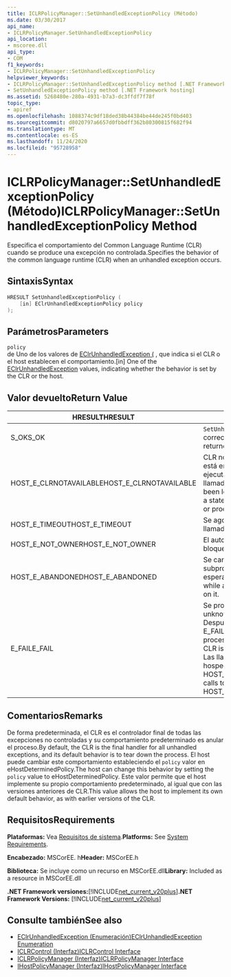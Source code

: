 ```yaml
---
title: ICLRPolicyManager::SetUnhandledExceptionPolicy (Método)
ms.date: 03/30/2017
api_name:
- ICLRPolicyManager.SetUnhandledExceptionPolicy
api_location:
- mscoree.dll
api_type:
- COM
f1_keywords:
- ICLRPolicyManager::SetUnhandledExceptionPolicy
helpviewer_keywords:
- ICLRPolicyManager::SetUnhandledExceptionPolicy method [.NET Framework hosting]
- SetUnhandledExceptionPolicy method [.NET Framework hosting]
ms.assetid: 5268480e-280a-4931-b7a3-dc3ffdf7f78f
topic_type:
- apiref
ms.openlocfilehash: 1088374c9df18ded38b44384be44de245f0bd403
ms.sourcegitcommit: d8020797a6657d0fbbdff362b80300815f682f94
ms.translationtype: MT
ms.contentlocale: es-ES
ms.lasthandoff: 11/24/2020
ms.locfileid: "95728958"
---
```

# <a name="iclrpolicymanagersetunhandledexceptionpolicy-method"></a><span data-ttu-id="ca8e4-102">ICLRPolicyManager::SetUnhandledExceptionPolicy (Método)</span><span class="sxs-lookup"><span data-stu-id="ca8e4-102">ICLRPolicyManager::SetUnhandledExceptionPolicy Method</span></span>

<span data-ttu-id="ca8e4-103">Especifica el comportamiento del Common Language Runtime (CLR) cuando se produce una excepción no controlada.</span><span class="sxs-lookup"><span data-stu-id="ca8e4-103">Specifies the behavior of the common language runtime (CLR) when an unhandled exception occurs.</span></span>  
  
## <a name="syntax"></a><span data-ttu-id="ca8e4-104">Sintaxis</span><span class="sxs-lookup"><span data-stu-id="ca8e4-104">Syntax</span></span>  
  
```cpp  
HRESULT SetUnhandledExceptionPolicy (  
    [in] EClrUnhandledExceptionPolicy policy  
);  
```  
  
## <a name="parameters"></a><span data-ttu-id="ca8e4-105">Parámetros</span><span class="sxs-lookup"><span data-stu-id="ca8e4-105">Parameters</span></span>  

 `policy`  
 <span data-ttu-id="ca8e4-106">de Uno de los valores de [EClrUnhandledException (](eclrunhandledexception-enumeration.md) , que indica si el CLR o el host establecen el comportamiento.</span><span class="sxs-lookup"><span data-stu-id="ca8e4-106">[in] One of the [EClrUnhandledException](eclrunhandledexception-enumeration.md) values, indicating whether the behavior is set by the CLR or the host.</span></span>  
  
## <a name="return-value"></a><span data-ttu-id="ca8e4-107">Valor devuelto</span><span class="sxs-lookup"><span data-stu-id="ca8e4-107">Return Value</span></span>  
  
|<span data-ttu-id="ca8e4-108">HRESULT</span><span class="sxs-lookup"><span data-stu-id="ca8e4-108">HRESULT</span></span>|<span data-ttu-id="ca8e4-109">Descripción</span><span class="sxs-lookup"><span data-stu-id="ca8e4-109">Description</span></span>|  
|-------------|-----------------|  
|<span data-ttu-id="ca8e4-110">S_OK</span><span class="sxs-lookup"><span data-stu-id="ca8e4-110">S_OK</span></span>|<span data-ttu-id="ca8e4-111">`SetUnhandledExceptionPolicy` se devolvió correctamente.</span><span class="sxs-lookup"><span data-stu-id="ca8e4-111">`SetUnhandledExceptionPolicy` returned successfully.</span></span>|  
|<span data-ttu-id="ca8e4-112">HOST_E_CLRNOTAVAILABLE</span><span class="sxs-lookup"><span data-stu-id="ca8e4-112">HOST_E_CLRNOTAVAILABLE</span></span>|<span data-ttu-id="ca8e4-113">CLR no se ha cargado en un proceso o CLR está en un estado en el que no puede ejecutar código administrado ni procesar la llamada correctamente.</span><span class="sxs-lookup"><span data-stu-id="ca8e4-113">The CLR has not been loaded into a process, or the CLR is in a state in which it cannot run managed code or process the call successfully.</span></span>|  
|<span data-ttu-id="ca8e4-114">HOST_E_TIMEOUT</span><span class="sxs-lookup"><span data-stu-id="ca8e4-114">HOST_E_TIMEOUT</span></span>|<span data-ttu-id="ca8e4-115">Se agotó el tiempo de espera de la llamada.</span><span class="sxs-lookup"><span data-stu-id="ca8e4-115">The call timed out.</span></span>|  
|<span data-ttu-id="ca8e4-116">HOST_E_NOT_OWNER</span><span class="sxs-lookup"><span data-stu-id="ca8e4-116">HOST_E_NOT_OWNER</span></span>|<span data-ttu-id="ca8e4-117">El autor de la llamada no posee el bloqueo.</span><span class="sxs-lookup"><span data-stu-id="ca8e4-117">The caller does not own the lock.</span></span>|  
|<span data-ttu-id="ca8e4-118">HOST_E_ABANDONED</span><span class="sxs-lookup"><span data-stu-id="ca8e4-118">HOST_E_ABANDONED</span></span>|<span data-ttu-id="ca8e4-119">Se canceló un evento mientras un subproceso o fibra bloqueados estaba esperando en él.</span><span class="sxs-lookup"><span data-stu-id="ca8e4-119">An event was canceled while a blocked thread or fiber was waiting on it.</span></span>|  
|<span data-ttu-id="ca8e4-120">E_FAIL</span><span class="sxs-lookup"><span data-stu-id="ca8e4-120">E_FAIL</span></span>|<span data-ttu-id="ca8e4-121">Se produjo un error grave desconocido.</span><span class="sxs-lookup"><span data-stu-id="ca8e4-121">An unknown catastrophic failure occurred.</span></span> <span data-ttu-id="ca8e4-122">Después de que un método devuelve E_FAIL, CLR ya no se puede usar en el proceso.</span><span class="sxs-lookup"><span data-stu-id="ca8e4-122">After a method returns E_FAIL, the CLR is no longer usable within the process.</span></span> <span data-ttu-id="ca8e4-123">Las llamadas subsiguientes a métodos de hospedaje devuelven HOST_E_CLRNOTAVAILABLE.</span><span class="sxs-lookup"><span data-stu-id="ca8e4-123">Subsequent calls to hosting methods return HOST_E_CLRNOTAVAILABLE.</span></span>|  
  
## <a name="remarks"></a><span data-ttu-id="ca8e4-124">Comentarios</span><span class="sxs-lookup"><span data-stu-id="ca8e4-124">Remarks</span></span>  

 <span data-ttu-id="ca8e4-125">De forma predeterminada, el CLR es el controlador final de todas las excepciones no controladas y su comportamiento predeterminado es anular el proceso.</span><span class="sxs-lookup"><span data-stu-id="ca8e4-125">By default, the CLR is the final handler for all unhandled exceptions, and its default behavior is to tear down the process.</span></span> <span data-ttu-id="ca8e4-126">El host puede cambiar este comportamiento estableciendo el `policy` valor en eHostDeterminedPolicy.</span><span class="sxs-lookup"><span data-stu-id="ca8e4-126">The host can change this behavior by setting the `policy` value to eHostDeterminedPolicy.</span></span> <span data-ttu-id="ca8e4-127">Este valor permite que el host implemente su propio comportamiento predeterminado, al igual que con las versiones anteriores de CLR.</span><span class="sxs-lookup"><span data-stu-id="ca8e4-127">This value allows the host to implement its own default behavior, as with earlier versions of the CLR.</span></span>  
  
## <a name="requirements"></a><span data-ttu-id="ca8e4-128">Requisitos</span><span class="sxs-lookup"><span data-stu-id="ca8e4-128">Requirements</span></span>  

 <span data-ttu-id="ca8e4-129">**Plataformas:** Vea [Requisitos de sistema](../../get-started/system-requirements.md).</span><span class="sxs-lookup"><span data-stu-id="ca8e4-129">**Platforms:** See [System Requirements](../../get-started/system-requirements.md).</span></span>  
  
 <span data-ttu-id="ca8e4-130">**Encabezado:** MSCorEE. h</span><span class="sxs-lookup"><span data-stu-id="ca8e4-130">**Header:** MSCorEE.h</span></span>  
  
 <span data-ttu-id="ca8e4-131">**Biblioteca:** Se incluye como un recurso en MSCorEE.dll</span><span class="sxs-lookup"><span data-stu-id="ca8e4-131">**Library:** Included as a resource in MSCorEE.dll</span></span>  
  
 <span data-ttu-id="ca8e4-132">**.NET Framework versiones:**[!INCLUDE[net_current_v20plus](../../../../includes/net-current-v20plus-md.md)]</span><span class="sxs-lookup"><span data-stu-id="ca8e4-132">**.NET Framework Versions:** [!INCLUDE[net_current_v20plus](../../../../includes/net-current-v20plus-md.md)]</span></span>  
  
## <a name="see-also"></a><span data-ttu-id="ca8e4-133">Consulte también</span><span class="sxs-lookup"><span data-stu-id="ca8e4-133">See also</span></span>

- [<span data-ttu-id="ca8e4-134">EClrUnhandledException (Enumeración)</span><span class="sxs-lookup"><span data-stu-id="ca8e4-134">EClrUnhandledException Enumeration</span></span>](eclrunhandledexception-enumeration.md)
- [<span data-ttu-id="ca8e4-135">ICLRControl (Interfaz)</span><span class="sxs-lookup"><span data-stu-id="ca8e4-135">ICLRControl Interface</span></span>](iclrcontrol-interface.md)
- [<span data-ttu-id="ca8e4-136">ICLRPolicyManager (Interfaz)</span><span class="sxs-lookup"><span data-stu-id="ca8e4-136">ICLRPolicyManager Interface</span></span>](iclrpolicymanager-interface.md)
- [<span data-ttu-id="ca8e4-137">IHostPolicyManager (Interfaz)</span><span class="sxs-lookup"><span data-stu-id="ca8e4-137">IHostPolicyManager Interface</span></span>](ihostpolicymanager-interface.md)
